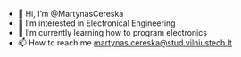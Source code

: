 - 👋 Hi, I’m @MartynasCereska
- 👀 I’m interested in Electronical Engineering
- 🌱 I’m currently learning how to program electronics
- 📫 How to reach me martynas.cereska@stud.vilniustech.lt

<!---
MartynasCereska/MartynasCereska is a ✨ special ✨ repository because its `README.md` (this file) appears on your GitHub profile.
You can click the Preview link to take a look at your changes.
--->
